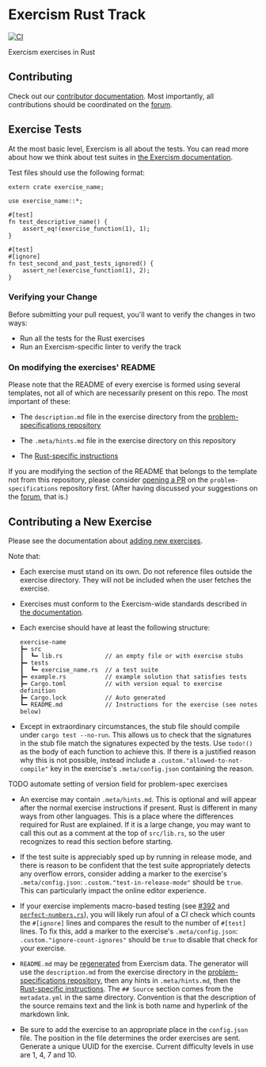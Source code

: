 # Exercism Rust Track

[![CI](https://github.com/exercism/rust/workflows/CI/badge.svg?branch=main)](https://github.com/exercism/rust/actions?query=workflow%3ACI+branch%3Amain)

Exercism exercises in Rust

## Contributing

Check out our [contributor documentation](docs/CONTRIBUTING.md).
Most importantly, all contributions should be coordinated on the [forum].

[forum]: https://forum.exercism.org/

## Exercise Tests

At the most basic level, Exercism is all about the tests. You can read more about how we think about test suites in [the Exercism documentation](https://github.com/exercism/legacy-docs/blob/main/language-tracks/exercises/anatomy/test-suites.md).

Test files should use the following format:

```
extern crate exercise_name;

use exercise_name::*;

#[test]
fn test_descriptive_name() {
    assert_eq!(exercise_function(1), 1);
}

#[test]
#[ignore]
fn test_second_and_past_tests_ignored() {
    assert_ne!(exercise_function(1), 2);
}
```

### Verifying your Change

Before submitting your pull request, you'll want to verify the changes in two ways:

- Run all the tests for the Rust exercises
- Run an Exercism-specific linter to verify the track

### On modifying the exercises' README

Please note that the README of every exercise is formed using several templates, not all of which are necessarily present on this repo.
The most important of these:

- The `description.md` file in the exercise directory from the [problem-specifications repository](https://github.com/exercism/problem-specifications/tree/main/exercises)

- The `.meta/hints.md` file in the exercise directory on this repository

- The [Rust-specific instructions](https://github.com/exercism/rust/blob/main/exercises/shared/.docs/tests.md)

If you are modifying the section of the README that belongs to the template not from this repository, please consider [opening a PR](https://github.com/exercism/problem-specifications/pulls) on the `problem-specifications` repository first.
(After having discussed your suggestions on the [forum], that is.)

## Contributing a New Exercise

Please see the documentation about [adding new exercises](https://github.com/exercism/legacy-docs/blob/main/you-can-help/make-up-new-exercises.md).

Note that:

- Each exercise must stand on its own. Do not reference files outside the exercise directory. They will not be included when the user fetches the exercise.

- Exercises must conform to the Exercism-wide standards described in [the documentation](https://github.com/exercism/legacy-docs/tree/main/language-tracks/exercises).

- Each exercise should have at least the following structure:

  ```
  exercise-name
  ┣━ src
  ┃  ┗━ lib.rs            // an empty file or with exercise stubs
  ┣━ tests
  ┃  ┗━ exercise_name.rs  // a test suite
  ┣━ example.rs           // example solution that satisfies tests
  ┣━ Cargo.toml           // with version equal to exercise definition
  ┣━ Cargo.lock           // Auto generated
  ┗━ README.md            // Instructions for the exercise (see notes below)
  ```

- Except in extraordinary circumstances, the stub file should compile under `cargo test --no-run`.
  This allows us to check that the signatures in the stub file match the signatures expected by the tests.
  Use `todo!()` as the body of each function to achieve this.
  If there is a justified reason why this is not possible, instead include a `.custom."allowed-to-not-compile"` key in the exercise's `.meta/config.json` containing the reason.

TODO automate setting of version field for problem-spec exercises

- An exercise may contain `.meta/hints.md`. This is optional and will appear after the normal exercise
  instructions if present.
  Rust is different in many ways from other languages.
  This is a place where the differences required for Rust are explained.
  If it is a large change, you may want to call this out as a comment at the top of `src/lib.rs`, so the user recognizes to read this section before starting.

- If the test suite is appreciably sped up by running in release mode, and there is reason to be confident that the test suite appropriately detects any overflow errors, consider adding a marker to the exercise's `.meta/config.json`: `.custom."test-in-release-mode"` should be `true`.
  This can particularly impact the online editor experience.

- If your exercise implements macro-based testing (see [#392](https://github.com/exercism/rust/issues/392#issuecomment-343865993) and [`perfect-numbers.rs`](https://github.com/exercism/rust/blob/main/exercises/practice/perfect-numbers/tests/perfect-numbers.rs)), you will likely run afoul of a CI check which counts the `#[ignore]` lines and compares the result to the number of `#[test]` lines.
  To fix this, add a marker to the exercise's `.meta/config.json`: `.custom."ignore-count-ignores"` should be `true` to disable that check for your exercise.

- `README.md` may be [regenerated](https://github.com/exercism/legacy-docs/blob/main/maintaining-a-track/regenerating-exercise-readmes.md) from Exercism data.
  The generator will use the `description.md` from the exercise directory in the [problem-specifications repository](https://github.com/exercism/problem-specifications/tree/main/exercises), then any hints in `.meta/hints.md`, then the [Rust-specific instructions](https://github.com/exercism/rust/blob/main/exercises/shared/.docs/tests.md).
  The `## Source` section comes from the `metadata.yml` in the same directory.
  Convention is that the description of the source remains text and the link is both name and hyperlink of the markdown link.

- Be sure to add the exercise to an appropriate place in the `config.json` file.
  The position in the file determines the order exercises are sent.
  Generate a unique UUID for the exercise.
  Current difficulty levels in use are 1, 4, 7 and 10.
